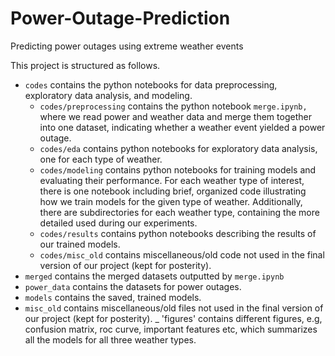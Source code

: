 # Power-Outage-Prediction
Predicting power outages using extreme weather events

This project is structured as follows.
- `codes` contains the python notebooks for data preprocessing, exploratory data analysis, and modeling.
   - `codes/preprocessing` contains the python notebook `merge.ipynb,` where we read power and weather data and merge them together into one dataset, indicating whether a weather event yielded a power outage.
   - `codes/eda` contains python notebooks for exploratory data analysis, one for each type of weather.
   - `codes/modeling` contains python notebooks for training models and evaluating their performance. For each weather type of interest, there is one notebook including brief, organized code illustrating how we train models for the given type of weather. Additionally, there are subdirectories for each weather type, containing the more detailed used during our experiments.
   - `codes/results` contains python notebooks describing the results of our trained models.
   - `codes/misc_old` contains miscellaneous/old code not used in the final version of our project (kept for posterity).
- `merged` contains the merged datasets outputted by `merge.ipynb`
- `power_data` contains the datasets for power outages.
- `models` contains the saved, trained models.
- `misc_old` contains miscellaneous/old files not used in the final version of our project (kept for posterity).
_ 'figures' contains different figures, e.g, confusion matrix, roc curve, important features etc, which summarizes all the models for all three weather types.
